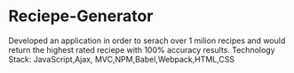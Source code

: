 # Reciepe-Generator

Developed an application in order to serach over 1 milion recipes and would return the highest rated reciepe with 100% accuracy results.
Technology Stack: JavaScript,Ajax, MVC,NPM,Babel,Webpack,HTML,CSS
